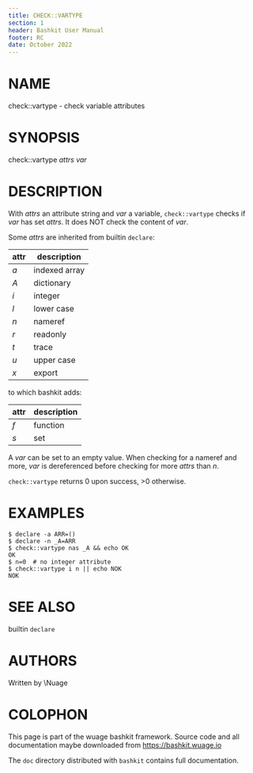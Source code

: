 ```yaml
---
title: CHECK::VARTYPE
section: 1
header: Bashkit User Manual
footer: RC
date: October 2022
---
```


# NAME

check::vartype - check variable attributes

# SYNOPSIS

check::vartype *attrs* *var*

# DESCRIPTION

With *attrs* an attribute string and *var* a variable, `check::vartype` checks
if *var* has set *attrs*. It does NOT check the content of *var*.

Some *attrs* are inherited from builtin `declare`:

| attr | description   |
|------|---------------|
| *a*  | indexed array |
| *A*  | dictionary    |
| *i*  | integer       |
| *l*  | lower case    |
| *n*  | nameref       |
| *r*  | readonly      |
| *t*  | trace         |
| *u*  | upper case    |
| *x*  | export        |

to which bashkit adds:

| attr | description   |
|------|---------------|
| *f*  | function      |
| *s*  | set           |

A *var* can be set to an empty value. When checking for a nameref and more,
*var* is dereferenced before checking for more *attrs* than *n*.

`check::vartype` returns 0 upon success, >0 otherwise.

# EXAMPLES

    $ declare -a ARR=()
    $ declare -n _A=ARR
    $ check::vartype nas _A && echo OK
    OK
    $ n=0  # no integer attribute
    $ check::vartype i n || echo NOK
    NOK

# SEE ALSO

builtin `declare`

# AUTHORS
Written by \\Nuage

# COLOPHON
This page is part of the wuage bashkit framework. Source code and all
documentation maybe downloaded from <https://bashkit.wuage.io>

The `doc` directory distributed with `bashkit` contains full documentation.
